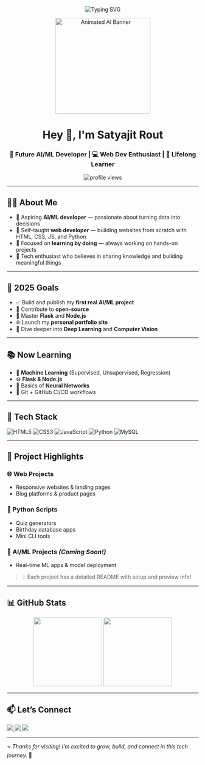 <p align="center">
  <img src="https://readme-typing-svg.demolab.com?font=Fira+Code&size=24&pause=1000&color=F75C7E&center=true&vCenter=true&width=600&lines=Hey+there!+I'm+Satyajit+Rout+%F0%9F%91%8B;Aspiring+AI%2FML+Developer+%F0%9F%9A%80;Web+Dev+%7C+Python+Lover+%7C+Tech+Explorer" alt="Typing SVG" />
</p>

<p align="center">
  <img src="https://media.giphy.com/media/qgQUggAC3Pfv687qPC/giphy.gif" height="250" alt="Animated AI Banner" />
</p>


<h1 align="center">Hey 👋, I'm Satyajit Rout</h1>
<h3 align="center">🚀 Future AI/ML Developer | 💻 Web Dev Enthusiast | 🧠 Lifelong Learner</h3>

<p align="center">
  <img src="https://komarev.com/ghpvc/?username=miles-morales-rgb&label=Profile%20Views&color=7f5af0&style=flat" alt="profile views" />
</p>

---

## 🙋‍♂️ About Me

- 🎯 Aspiring **AI/ML developer** — passionate about turning data into decisions
- 🧱 Self-taught **web developer** — building websites from scratch with HTML, CSS, JS, and Python
- 🧠 Focused on **learning by doing** — always working on hands-on projects
- 🌱 Tech enthusiast who believes in sharing knowledge and building meaningful things

---

## 🎯 2025 Goals

- ✅ Build and publish my **first real AI/ML project**
- 🚀 Contribute to **open-source**
- 📘 Master **Flask** and **Node.js**
- 🌐 Launch my **personal portfolio site**
- 🧠 Dive deeper into **Deep Learning** and **Computer Vision**

---

## 📚 Now Learning

- 🧮 **Machine Learning** (Supervised, Unsupervised, Regression)
- ⚙️ **Flask & Node.js**
- 🧠 Basics of **Neural Networks**
- 🧾 Git + GitHub CI/CD workflows

---

## 🧰 Tech Stack

![HTML5](https://img.shields.io/badge/-HTML5-0f172a?style=for-the-badge&logo=html5&logoColor=orange)
![CSS3](https://img.shields.io/badge/-CSS3-0f172a?style=for-the-badge&logo=css3&logoColor=blue)
![JavaScript](https://img.shields.io/badge/-JavaScript-0f172a?style=for-the-badge&logo=javascript)
![Python](https://img.shields.io/badge/-Python-0f172a?style=for-the-badge&logo=python)
![MySQL](https://img.shields.io/badge/-MySQL-0f172a?style=for-the-badge&logo=mysql)

---

## 📁 Project Highlights

### 🌐 Web Projects
- Responsive websites & landing pages
- Blog platforms & product pages

### 🐍 Python Scripts
- Quiz generators
- Birthday database apps
- Mini CLI tools

### 🤖 AI/ML Projects *(Coming Soon!)*
- Real-time ML apps & model deployment

> 💡 Each project has a detailed README with setup and preview info!

---

## 📊 GitHub Stats

<p align="center">
  <img src="https://github-readme-stats.vercel.app/api?username=miles-morales-rgb&show_icons=true&theme=tokyonight" height="180" />
  <img src="https://github-readme-streak-stats.herokuapp.com/?user=miles-morales-rgb&theme=tokyonight" height="180"/>
</p>

---

## 📫 Let’s Connect

<p align="left">
  <a href="https://www.linkedin.com/in/satyajit-rout-537305301" target="_blank">
    <img src="https://img.shields.io/badge/LinkedIn-blue?style=for-the-badge&logo=linkedin&logoColor=white" />
  </a>
  <a href="mailto:satyajit2005sjr@gmail.com">
    <img src="https://img.shields.io/badge/Gmail-D14836?style=for-the-badge&logo=gmail&logoColor=white" />
  </a>
  <a href="https://github.com/miles-morales-rgb">
    <img src="https://img.shields.io/badge/GitHub-000?style=for-the-badge&logo=github&logoColor=white" />
  </a>
</p>

---

⭐️ *Thanks for visiting! I’m excited to grow, build, and connect in this tech journey.* 🌟
